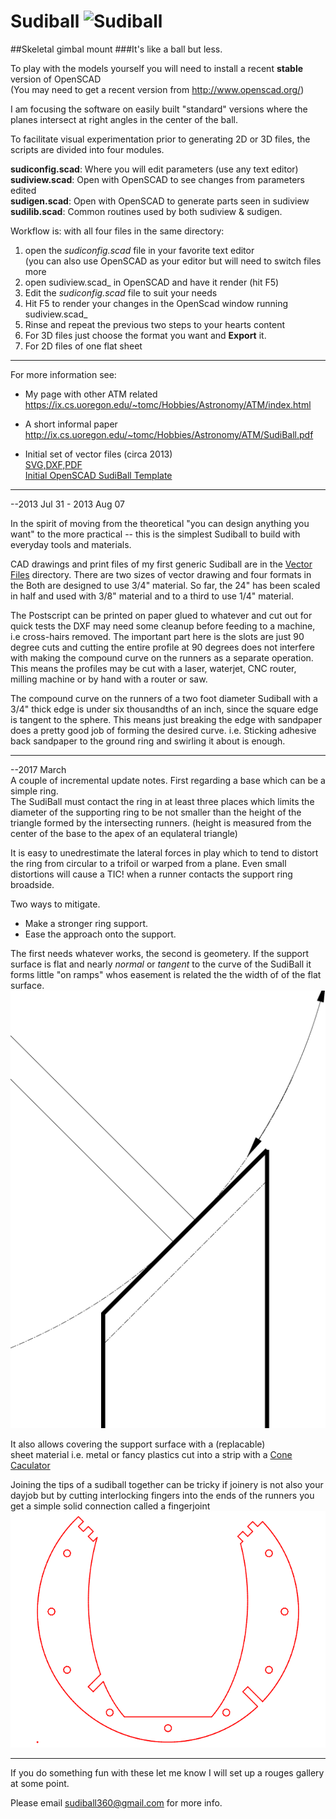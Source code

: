 Sudiball   ![Sudiball](https://ix.cs.uoregon.edu/~tomc/Hobbies/Astronomy/ATM/SudiBall/open_sb1t.png "Sudiball")
========


##Skeletal gimbal mount
###It's like a ball but less. 

To play with the models yourself you will need to
install a recent __stable__ version of OpenSCAD  
(You may need to get a recent version from <http://www.openscad.org/>)

I am focusing the software on easily built "standard" versions
where the planes intersect at right angles in the center of the ball. 

To facilitate visual experimentation prior to generating 2D or 3D
files, the scripts are divided into four modules.


__sudiconfig.scad__:  Where you will edit parameters (use any text editor)   
__sudiview.scad__:	 Open with OpenSCAD to see changes from parameters edited  
__sudigen.scad__:	 Open with OpenSCAD to generate parts seen in sudiview  
__sudilib.scad__:	Common routines used by both sudiview & sudigen.   

Workflow is: with all four files in the same directory:  
1.  open the _sudiconfig.scad_ file in your favorite text editor  
  (you can also use OpenSCAD as your editor but will need to switch files more  
2.  open sudiview.scad_ in OpenSCAD and have it render (hit F5)  
3.  Edit the _sudiconfig.scad_ file to suit your needs  
4.  Hit F5 to render your changes in the OpenScad window running sudiview.scad_  
5.  Rinse and repeat the previous two steps to your hearts content  
6.  For 3D files just choose the format you want and __Export__ it.  
7.  For 2D files of one flat sheet

------------------------------------------------------------------------
For more information see:
  
- My page with other ATM related
https://ix.cs.uoregon.edu/~tomc/Hobbies/Astronomy/ATM/index.html  
 
- A short informal paper
http://ix.cs.uoregon.edu/~tomc/Hobbies/Astronomy/ATM/SudiBall.pdf

- Initial set of vector files (circa 2013)  
[SVG,DXF,PDF](vector_files/)  
[Initial OpenSCAD SudiBall Template](Mark_I/sudiball_template.scad/)



------------------------------------------------------------------------
--2013 Jul 31 - 2013 Aug 07

In the spirit of moving from the theoretical "you can design anything you want" 
to the more practical -- this is the simplest Sudiball to build with everyday tools and materials. 

CAD drawings and print files of my first generic Sudiball are in the [Vector Files](/vector_files/) directory. 
There are two sizes of vector drawing and four formats in the
Both are designed to use 3/4" material. 
So far, the 24" has been scaled in half and used with 3/8" material 
and to a third to use 1/4" material. 

The Postscript can be printed on paper glued to whatever and cut out for quick tests 
the DXF may need some cleanup before feeding to a machine, i.e cross-hairs removed.
The important part here is the slots are just 90 degree cuts 
and cutting the entire profile at 90 degrees does not interfere 
with making the compound curve on the runners as a separate operation. 
This means the profiles may be cut with a laser, waterjet, CNC router, milling machine 
or by hand with a router or saw.

The compound curve on the runners of a two foot diameter Sudiball with a 3/4" thick edge 
is under six thousandths of an inch, since the square edge is tangent to the sphere. 
This means just breaking the edge with sandpaper does a pretty good job of forming the desired curve.
i.e. Sticking adhesive back sandpaper to the ground ring and swirling it about is enough.



--------------------------------------------------------------------------------

--2017 March  
A couple of incremental update notes.
First regarding a base which can be a simple ring.  
The SudiBall must contact the ring in at least three places which limits the
diameter of the supporting ring to be not smaller than
the height of the triangle formed by the intersecting runners.
(height is measured from the center of the base to the apex of an equlateral triangle)
 
It is easy to unedrestimate the lateral forces in play which to tend to distort
the ring from circular to a trifoil or warped from a plane.
Even small distortions will cause a TIC! when a runner contacts the support ring broadside.

Two ways to mitigate.
- Make a stronger ring support.  
- Ease the approach onto the support.

The first needs whatever works, the second is geometery.
If the support surface is flat and nearly _normal_ or _tangent_ to the curve
of the SudiBall it forms little "on ramps" whos easement is related the the width
of of the flat surface.
![conic easement](Gallery/nornal_support.png)

It also allows covering the support surface with a (replacable)    
sheet material i.e. metal or fancy plastics cut into a strip with a [Cone Caculator](https://duckduckgo.com/?q=cone+caculator&ia=web)


Joining the tips of a sudiball together can be tricky if joinery is not also your dayjob
but by cutting interlocking fingers into the ends of the runners you get a
simple solid connection called a fingerjoint ![fingerjoint](Gallery/sudiball_fingerjoint.png)  


------------------------------------------------------------------------

If you do something fun with these let me know I will set up a rouges gallery at some point.

Please email sudiball360@gmail.com for more info.
